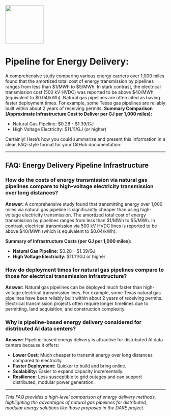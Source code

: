 <img src="https://r2cdn.perplexity.ai/pplx-full-logo-primary-dark%402x.png" class="logo" width="120"/>

# **Pipeline for Energy Delivery:**

A comprehensive study comparing various energy carriers over 1,000 miles found that the amortized total cost of energy transmission by pipelines ranges from less than \$1/MWh to \$5/MWh. In stark contrast, the electrical transmission cost (500 kV HVDC) was reported to be above \$40/MWh (equivalent to \$0.04/kWh). Natural gas pipelines are often cited as having faster deployment times. For example, some Texas gas pipelines are reliably built within about 2 years of receiving permits.
**Summary Comparison (Approximate Infrastructure Cost to Deliver per GJ per 1,000 miles):**

* Natural Gas Pipeline: \$0.28 - \$1.39/GJ
* High Voltage Electricity: \$11.11/GJ (or higher)

Certainly! Here’s how you could summarize and present this information in a clear, FAQ-style format for your GitHub documentation:

---

## FAQ: Energy Delivery Pipeline Infrastructure

### **How do the costs of energy transmission via natural gas pipelines compare to high-voltage electricity transmission over long distances?**

**Answer:**
A comprehensive study found that transmitting energy over 1,000 miles via natural gas pipeline is significantly cheaper than using high-voltage electricity transmission. The amortized total cost of energy transmission by pipelines ranges from less than \$1/MWh to \$5/MWh. In contrast, electrical transmission via 500 kV HVDC lines is reported to be above \$40/MWh (which is equivalent to \$0.04/kWh).

**Summary of Infrastructure Costs (per GJ per 1,000 miles):**

- **Natural Gas Pipeline:** \$0.28 – \$1.39/GJ
- **High Voltage Electricity:** \$11.11/GJ or higher


### **How do deployment times for natural gas pipelines compare to those for electrical transmission infrastructure?**

**Answer:**
Natural gas pipelines can be deployed much faster than high-voltage electrical transmission lines. For example, some Texas natural gas pipelines have been reliably built within about 2 years of receiving permits. Electrical transmission projects often require longer timelines due to permitting, land acquisition, and construction complexity.

### **Why is pipeline-based energy delivery considered for distributed AI data centers?**

**Answer:**
Pipeline-based energy delivery is attractive for distributed AI data centers because it offers:

- **Lower Cost:** Much cheaper to transmit energy over long distances compared to electricity.
- **Faster Deployment:** Quicker to build and bring online.
- **Scalability:** Easier to expand capacity incrementally.
- **Resilience:** Less susceptible to grid outages and can support distributed, modular power generation.

---

*This FAQ provides a high-level comparison of energy delivery methods, highlighting the advantages of natural gas pipelines for distributed, modular energy solutions like those proposed in the DARE project.*

